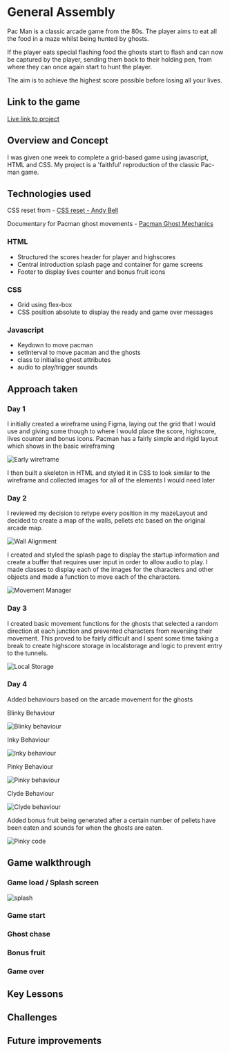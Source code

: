 # General Assembly

Pac Man is a classic arcade game from the 80s. The player aims to eat all the food in a maze whilst being hunted by ghosts.

If the player eats special flashing food the ghosts start to flash and can now be captured by the player, sending them back to their holding pen, from where they can once again start to hunt the player.

The aim is to achieve the highest score possible before losing all your lives.

## Link to the game

[Live link to project](https://parkeralexjm.github.io/puckman-clone/)

## Overview and Concept

I was given one week to complete a grid-based game using javascript, HTML and CSS. My project is a 'faithful' reproduction of the classic Pac-man game.

## Technologies used

CSS reset from - [CSS reset - Andy Bell](https://andy-bell.co.uk/a-modern-css-reset/)

Documentary for Pacman ghost movements - [Pacman Ghost Mechanics](https://www.youtube.com/watch?v=ataGotQ7ir8&ab_channel=RetroGameMechanicsExplained)

### HTML

- Structured the scores header for player and highscores
- Central introduction splash page and container for game screens
- Footer to display lives counter and bonus fruit icons

### CSS

- Grid using flex-box
- CSS position absolute to display the ready and game over messages

### Javascript

- Keydown to move pacman
- setInterval to move pacman and the ghosts
- class to initialise ghost attributes
- audio to play/trigger sounds

## Approach taken

### Day 1

I initially created a wireframe using Figma, laying out the grid that I would use and giving some though to where I would place the score, highscore, lives counter and bonus icons. Pacman has a fairly simple and rigid layout which shows in the basic wireframing

![Early wireframe](./README-files/early-wireframe.PNG)

I then built a skeleton in HTML and styled it in CSS to look similar to the wireframe and collected images for all of the elements I would need later

### Day 2

I reviewed my decision to retype every position in my mazeLayout and decided to create a map of the walls, pellets etc based on the original arcade map.

![Wall Alignment](./README-files/wallalignment.PNG)

I created and styled the splash page to display the startup information and create a buffer that requires user input in order to allow audio to play. I made classes to display each of the images for the characters and other objects and made a function to move each of the characters.

![Movement Manager](./README-files/MovementManager.PNG)

### Day 3

I created basic movement functions for the ghosts that selected a random direction at each junction and prevented characters from reversing their movement. This proved to be fairly difficult and I spent some time taking a break to create highscore storage in localstorage and logic to prevent entry to the tunnels.

![Local Storage](./README-files/localStorage.PNG)

### Day 4

Added behaviours based on the arcade movement for the ghosts

Blinky Behaviour

![Blinky behaviour](./README-files/blinkymovement.PNG)

Inky Behaviour

![Inky behaviour](./README-files/inkymovement.PNG)

Pinky Behaviour

![Pinky behaviour](./README-files/pinkymovement.PNG)

Clyde Behaviour

![Clyde behaviour](./README-files/clydemovement.PNG)

Added bonus fruit being generated after a certain number of pellets have been eaten and sounds for when the ghosts are eaten.

![Pinky code](./README-files/pinkycode.PNG)

## Game walkthrough

### Game load / Splash screen

![splash](./README-files/splash.PNG)

### Game start

### Ghost chase

### Bonus fruit

### Game over

## Key Lessons

## Challenges

## Future improvements
